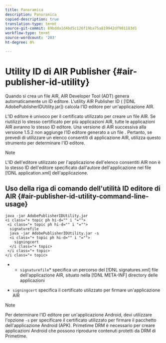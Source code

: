 ```yaml
---
title: Panoramica
description: Panoramica
copied-description: true
translation-type: tm+mt
source-git-commit: 89bdda1d4bd5c126f19ba75a819942df901183d1
workflow-type: tm+mt
source-wordcount: '203'
ht-degree: 0%

---
```



# Utility ID di AIR Publisher {#air-publisher-id-utility}

Quando si crea un file AIR, AIR Developer Tool (ADT) genera automaticamente un ID editore. L&#39;utility AIR Publisher ID ( [!DNL AdobePublisherIDUtility.jar]) calcola l&#39;ID editore per un&#39;applicazione AIR.

L’ID editore è univoco per il certificato utilizzato per creare un file AIR. Se riutilizzi lo stesso certificato per più applicazioni AIR, tutte le applicazioni AIR avranno lo stesso ID editore. Una versione di AIR successiva alla versione 1.5.2 non aggiunge l’ID editore generato a un file . Pertanto, se prevedi di utilizzare un elenco consentiti di applicazione AIR, utilizza questo strumento per determinare l&#39;ID editore.

>[!NOTE]
>
>L&#39;ID dell&#39;editore utilizzato per l&#39;applicazione dell&#39;elenco consentiti AIR non è lo stesso ID dell&#39;editore specificato dall&#39;autore dell&#39;applicazione nel file [!DNL application.xml] dell&#39;applicazione.

## Uso della riga di comando dell&#39;utilità ID editore di AIR {#air-publisher-id-utility-command-line-usage}

```
java -jar AdobePublisherIDUtility.jar 
<i class="+ topic ph hi-d="" i "="">
 <i class="+ topic ph hi-d="" i "="">
  signaturefile 
  java -jar AdobePublisherIDUtility.jar -s 
  <i class="+ topic ph hi-d="" i "="">
    signingcert
  </i class="+ topic>
 </i class="+ topic>
</i class="+ topic>
```

* 
   * `signaturefile`* specifica un percorso del  [!DNL signatures.xml] file dell&#39;applicazione AIR, situato nella  [!DNL META-INF] directory delle applicazioni

* `signingcert` specifica il certificato utilizzato per firmare un&#39;applicazione AIR

>[!NOTE]
>
>Per determinare l&#39;ID editore per un&#39;applicazione Android, devi utilizzare l&#39;opzione `-s` per specificare il certificato utilizzato per firmare il pacchetto dell&#39;applicazione Android (APK). Primetime DRM è necessario per creare applicazioni Android che possono riprodurre contenuti protetti da DRM di Primetime.